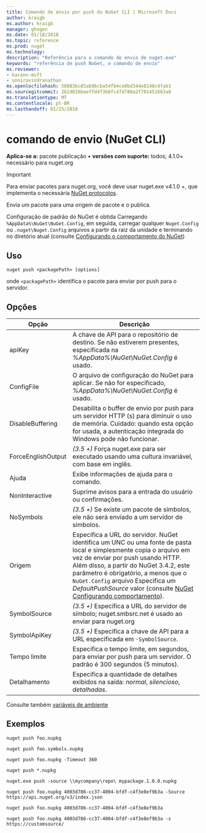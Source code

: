 ```yaml
---
title: Comando de envio por push do NuGet CLI | Microsoft Docs
author: kraigb
ms.author: kraigb
manager: ghogen
ms.date: 01/18/2018
ms.topic: reference
ms.prod: nuget
ms.technology: 
description: "Referência para o comando de envio de nuget.exe"
keywords: "referência de push NuGet, o comando de envio"
ms.reviewer:
- karann-msft
- unniravindranathan
ms.openlocfilehash: 50883bc85ab96cba54fb4ce0bd344e8148c4fab1
ms.sourcegitcommit: 262d026beeffd4f3b6fc47d780a2f701451663a8
ms.translationtype: MT
ms.contentlocale: pt-BR
ms.lasthandoff: 01/25/2018
---
```

# <a name="push-command-nuget-cli"></a>comando de envio (NuGet CLI)

**Aplica-se a:** pacote publicação &bullet; **versões com suporte:** todos; 4.1.0+ necessário para nuget.org

> [!Important]
> Para enviar pacotes para nuget.org, você deve usar nuget.exe v4.1.0 +, que implementa o necessária [NuGet protocolos](../api/nuget-protocols.md).

Envia um pacote para uma origem de pacote e o publica.

Configuração de padrão do NuGet é obtida Carregando `%AppData%\NuGet\NuGet.Config`, em seguida, carregar qualquer `Nuget.Config` ou `.nuget\Nuget.Config` arquivos a partir da raiz da unidade e terminando no diretório atual (consulte [Configurando o comportamento do NuGet](../consume-packages/configuring-nuget-behavior.md))

## <a name="usage"></a>Uso

```cli
nuget push <packagePath> [options]
```

onde `<packagePath>` identifica o pacote para enviar por push para o servidor.

## <a name="options"></a>Opções

| Opção | Descrição |
| --- | --- |
| apiKey | A chave de API para o repositório de destino. Se não estiverem presentes, especificada na *%AppData%\NuGet\NuGet.Config* é usado. |
| ConfigFile | O arquivo de configuração do NuGet para aplicar. Se não for especificado, *%AppData%\NuGet\NuGet.Config* é usado. |
| DisableBuffering | Desabilita o buffer de envio por push para um servidor HTTP (s) para diminuir o uso de memória. Cuidado: quando esta opção for usada, a autenticação integrada do Windows pode não funcionar. |
| ForceEnglishOutput | *(3.5 +)*  Força nuget.exe para ser executado usando uma cultura invariável, com base em inglês. |
| Ajuda | Exibe informações de ajuda para o comando. |
| NonInteractive | Suprime avisos para a entrada do usuário ou confirmações. |
| NoSymbols | *(3.5 +)*  Se existe um pacote de símbolos, ele não será enviado a um servidor de símbolos. |
| Origem | Especifica a URL do servidor. NuGet identifica um UNC ou uma fonte de pasta local e simplesmente copia o arquivo em vez de enviar por push usando HTTP.  Além disso, a partir do NuGet 3.4.2, este parâmetro é obrigatório, a menos que o `NuGet.Config` arquivo Especifica um *DefaultPushSource* valor (consulte [NuGet Configurando comportamento](../Consume-Packages/Configuring-NuGet-Behavior.md)). |
| SymbolSource | *(3.5 +)*  Especifica a URL do servidor de símbolo; nuget.smbsrc.net é usado ao enviar para nuget.org |
| SymbolApiKey | *(3.5 +)*  Especifica a chave de API para a URL especificada em `-SymbolSource`. |
| Tempo limite | Especifica o tempo limite, em segundos, para enviar por push para um servidor. O padrão é 300 segundos (5 minutos). |
| Detalhamento | Especifica a quantidade de detalhes exibidos na saída: *normal*, *silencioso*, *detalhadas*. |

Consulte também [variáveis de ambiente](cli-ref-environment-variables.md)

## <a name="examples"></a>Exemplos

```cli
nuget push foo.nupkg

nuget push foo.symbols.nupkg

nuget push foo.nupkg -Timeout 360

nuget push *.nupkg

nuget.exe push -source \\mycompany\repo\ mypackage.1.0.0.nupkg

nuget push foo.nupkg 4003d786-cc37-4004-bfdf-c4f3e8ef9b3a -Source https://api.nuget.org/v3/index.json

nuget push foo.nupkg 4003d786-cc37-4004-bfdf-c4f3e8ef9b3a

nuget push foo.nupkg 4003d786-cc37-4004-bfdf-c4f3e8ef9b3a -s https://customsource/
```
